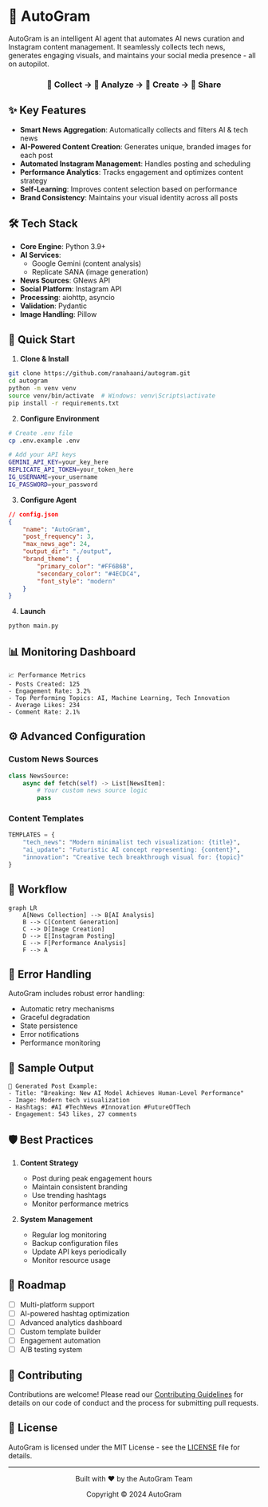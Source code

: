 # 🤖 AutoGram

AutoGram is an intelligent AI agent that automates AI news curation and Instagram content management. It seamlessly collects tech news, generates engaging visuals, and maintains your social media presence - all on autopilot.

<div align="center">
    <h3>🔄 Collect → 🧠 Analyze → 🎨 Create → 📱 Share</h3>
</div>

## ✨ Key Features

- **Smart News Aggregation**: Automatically collects and filters AI & tech news
- **AI-Powered Content Creation**: Generates unique, branded images for each post
- **Automated Instagram Management**: Handles posting and scheduling
- **Performance Analytics**: Tracks engagement and optimizes content strategy
- **Self-Learning**: Improves content selection based on performance
- **Brand Consistency**: Maintains your visual identity across all posts

## 🛠️ Tech Stack

- **Core Engine**: Python 3.9+
- **AI Services**: 
  - Google Gemini (content analysis)
  - Replicate SANA (image generation)
- **News Sources**: GNews API
- **Social Platform**: Instagram API
- **Processing**: aiohttp, asyncio
- **Validation**: Pydantic
- **Image Handling**: Pillow


## 🚀 Quick Start

1. **Clone & Install**
```bash
git clone https://github.com/ranahaani/autogram.git
cd autogram
python -m venv venv
source venv/bin/activate  # Windows: venv\Scripts\activate
pip install -r requirements.txt
```

2. **Configure Environment**
```bash
# Create .env file
cp .env.example .env

# Add your API keys
GEMINI_API_KEY=your_key_here
REPLICATE_API_TOKEN=your_token_here
IG_USERNAME=your_username
IG_PASSWORD=your_password
```

3. **Configure Agent**
```json
// config.json
{
    "name": "AutoGram",
    "post_frequency": 3,
    "max_news_age": 24,
    "output_dir": "./output",
    "brand_theme": {
        "primary_color": "#FF6B6B",
        "secondary_color": "#4ECDC4",
        "font_style": "modern"
    }
}
```

4. **Launch**
```bash
python main.py
```

## 📊 Monitoring Dashboard

```plaintext
📈 Performance Metrics
- Posts Created: 125
- Engagement Rate: 3.2%
- Top Performing Topics: AI, Machine Learning, Tech Innovation
- Average Likes: 234
- Comment Rate: 2.1%
```

## ⚙️ Advanced Configuration

### Custom News Sources
```python
class NewsSource:
    async def fetch(self) -> List[NewsItem]:
        # Your custom news source logic
        pass
```

### Content Templates
```python
TEMPLATES = {
    "tech_news": "Modern minimalist tech visualization: {title}",
    "ai_update": "Futuristic AI concept representing: {content}",
    "innovation": "Creative tech breakthrough visual for: {topic}"
}
```

## 🔄 Workflow

```mermaid
graph LR
    A[News Collection] --> B[AI Analysis]
    B --> C[Content Generation]
    C --> D[Image Creation]
    D --> E[Instagram Posting]
    E --> F[Performance Analysis]
    F --> A
```

## 🚧 Error Handling

AutoGram includes robust error handling:
- Automatic retry mechanisms
- Graceful degradation
- State persistence
- Error notifications
- Performance monitoring

## 📱 Sample Output

```plaintext
📸 Generated Post Example:
- Title: "Breaking: New AI Model Achieves Human-Level Performance"
- Image: Modern tech visualization
- Hashtags: #AI #TechNews #Innovation #FutureOfTech
- Engagement: 543 likes, 27 comments
```

## 🛡️ Best Practices

1. **Content Strategy**
   - Post during peak engagement hours
   - Maintain consistent branding
   - Use trending hashtags
   - Monitor performance metrics

2. **System Management**
   - Regular log monitoring
   - Backup configuration files
   - Update API keys periodically
   - Monitor resource usage

## 🔮 Roadmap

- [ ] Multi-platform support
- [ ] AI-powered hashtag optimization
- [ ] Advanced analytics dashboard
- [ ] Custom template builder
- [ ] Engagement automation
- [ ] A/B testing system

## 🤝 Contributing

Contributions are welcome! Please read our [Contributing Guidelines](CONTRIBUTING.md) for details on our code of conduct and the process for submitting pull requests.


## 📜 License

AutoGram is licensed under the MIT License - see the [LICENSE](LICENSE) file for details.

---

<div align="center">
    <p>Built with ❤️ by the AutoGram Team</p>
    <p>Copyright © 2024 AutoGram</p>
</div>
